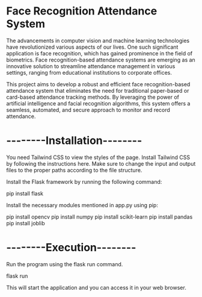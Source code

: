 # Face Recognition Attendance System

The advancements in computer vision and machine learning technologies have revolutionized various aspects of our lives. One such significant application is face recognition, which has gained prominence in the field of biometrics. Face recognition-based attendance systems are emerging as an innovative solution to streamline attendance management in various settings, ranging from educational institutions to corporate offices.

This project aims to develop a robust and efficient face recognition-based attendance system that eliminates the need for traditional paper-based or card-based attendance tracking methods. By leveraging the power of artificial intelligence and facial recognition algorithms, this system offers a seamless, automated, and secure approach to monitor and record attendance.


# --------Installation--------

You need Tailwind CSS to view the styles of the page. Install Tailwind CSS by following the instructions here. Make sure to change the input and output files to the proper paths according to the file structure.

Install the Flask framework by running the following command:

pip install flask

Install the necessary modules mentioned in app.py using pip:

pip install opencv
pip install numpy
pip install scikit-learn
pip install pandas
pip install joblib


# --------Execution--------

Run the program using the flask run command.

flask run

This will start the application and you can access it in your web browser.
